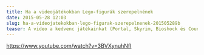 ```yaml
---
title: Ha a videojátékokban Lego-figurák szerepelnének
date: 2015-05-28 12:03
slug: ha-a-videojatekokban-lego-figurak-szerepelnenek-201505289b
teaser: A video a kedvenc játékainkat (Portal, Skyrim, Bioshock és Counter Strike) legós lövöldözős játékká alakítja át.
---
```


https://www.youtube.com/watch?v=3BVXynuhNfI

